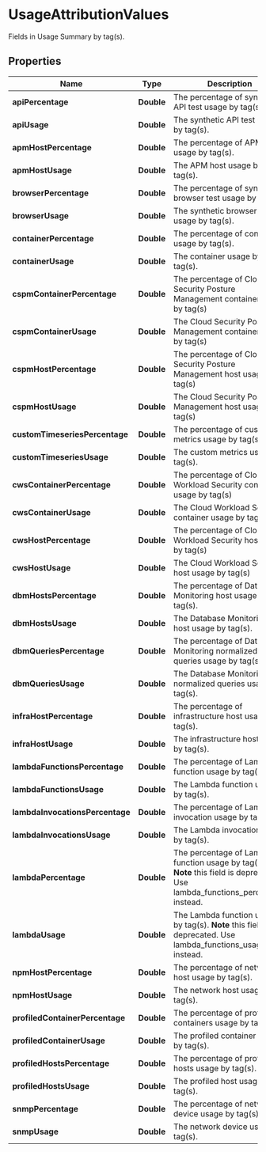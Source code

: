 # UsageAttributionValues

Fields in Usage Summary by tag(s).

## Properties

| Name                            | Type       | Description                                                                                                                    | Notes      |
| ------------------------------- | ---------- | ------------------------------------------------------------------------------------------------------------------------------ | ---------- |
| **apiPercentage**               | **Double** | The percentage of synthetic API test usage by tag(s).                                                                          | [optional] |
| **apiUsage**                    | **Double** | The synthetic API test usage by tag(s).                                                                                        | [optional] |
| **apmHostPercentage**           | **Double** | The percentage of APM host usage by tag(s).                                                                                    | [optional] |
| **apmHostUsage**                | **Double** | The APM host usage by tag(s).                                                                                                  | [optional] |
| **browserPercentage**           | **Double** | The percentage of synthetic browser test usage by tag(s).                                                                      | [optional] |
| **browserUsage**                | **Double** | The synthetic browser test usage by tag(s).                                                                                    | [optional] |
| **containerPercentage**         | **Double** | The percentage of container usage by tag(s).                                                                                   | [optional] |
| **containerUsage**              | **Double** | The container usage by tag(s).                                                                                                 | [optional] |
| **cspmContainerPercentage**     | **Double** | The percentage of Cloud Security Posture Management container usage by tag(s)                                                  | [optional] |
| **cspmContainerUsage**          | **Double** | The Cloud Security Posture Management container usage by tag(s)                                                                | [optional] |
| **cspmHostPercentage**          | **Double** | The percentage of Cloud Security Posture Management host usage by tag(s)                                                       | [optional] |
| **cspmHostUsage**               | **Double** | The Cloud Security Posture Management host usage by tag(s)                                                                     | [optional] |
| **customTimeseriesPercentage**  | **Double** | The percentage of custom metrics usage by tag(s).                                                                              | [optional] |
| **customTimeseriesUsage**       | **Double** | The custom metrics usage by tag(s).                                                                                            | [optional] |
| **cwsContainerPercentage**      | **Double** | The percentage of Cloud Workload Security container usage by tag(s)                                                            | [optional] |
| **cwsContainerUsage**           | **Double** | The Cloud Workload Security container usage by tag(s)                                                                          | [optional] |
| **cwsHostPercentage**           | **Double** | The percentage of Cloud Workload Security host usage by tag(s)                                                                 | [optional] |
| **cwsHostUsage**                | **Double** | The Cloud Workload Security host usage by tag(s)                                                                               | [optional] |
| **dbmHostsPercentage**          | **Double** | The percentage of Database Monitoring host usage by tag(s).                                                                    | [optional] |
| **dbmHostsUsage**               | **Double** | The Database Monitoring host usage by tag(s).                                                                                  | [optional] |
| **dbmQueriesPercentage**        | **Double** | The percentage of Database Monitoring normalized queries usage by tag(s).                                                      | [optional] |
| **dbmQueriesUsage**             | **Double** | The Database Monitoring normalized queries usage by tag(s).                                                                    | [optional] |
| **infraHostPercentage**         | **Double** | The percentage of infrastructure host usage by tag(s).                                                                         | [optional] |
| **infraHostUsage**              | **Double** | The infrastructure host usage by tag(s).                                                                                       | [optional] |
| **lambdaFunctionsPercentage**   | **Double** | The percentage of Lambda function usage by tag(s).                                                                             | [optional] |
| **lambdaFunctionsUsage**        | **Double** | The Lambda function usage by tag(s).                                                                                           | [optional] |
| **lambdaInvocationsPercentage** | **Double** | The percentage of Lambda invocation usage by tag(s).                                                                           | [optional] |
| **lambdaInvocationsUsage**      | **Double** | The Lambda invocation usage by tag(s).                                                                                         | [optional] |
| **lambdaPercentage**            | **Double** | The percentage of Lambda function usage by tag(s). **Note** this field is deprecated. Use lambda_functions_percentage instead. | [optional] |
| **lambdaUsage**                 | **Double** | The Lambda function usage by tag(s). **Note** this field is deprecated. Use lambda_functions_usage instead.                    | [optional] |
| **npmHostPercentage**           | **Double** | The percentage of network host usage by tag(s).                                                                                | [optional] |
| **npmHostUsage**                | **Double** | The network host usage by tag(s).                                                                                              | [optional] |
| **profiledContainerPercentage** | **Double** | The percentage of profiled containers usage by tag(s).                                                                         | [optional] |
| **profiledContainerUsage**      | **Double** | The profiled container usage by tag(s).                                                                                        | [optional] |
| **profiledHostsPercentage**     | **Double** | The percentage of profiled hosts usage by tag(s).                                                                              | [optional] |
| **profiledHostsUsage**          | **Double** | The profiled host usage by tag(s).                                                                                             | [optional] |
| **snmpPercentage**              | **Double** | The percentage of network device usage by tag(s).                                                                              | [optional] |
| **snmpUsage**                   | **Double** | The network device usage by tag(s).                                                                                            | [optional] |
